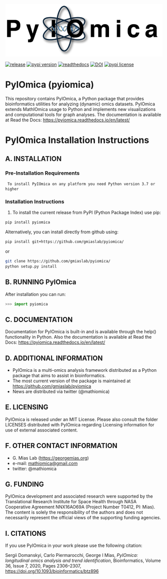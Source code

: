 ![logo](https://raw.githubusercontent.com/gmiaslab/pyiomica/master/pyiomica/data/PyIOmica.png)

[![release](https://img.shields.io/github/v/release/gmiaslab/pyiomica?logo=github)](https://github.com/gmiaslab/pyiomica)
[![pypi version](https://img.shields.io/pypi/v/pyiomica?logo=pypi)](https://pypi.org/project/pyiomica)
[![readthedocs](https://readthedocs.org/projects/pyiomica/badge/?version=latest&style=flat)](https://pyiomica.readthedocs.io)
[![DOI](https://zenodo.org/badge/DOI/10.5281/zenodo.5251359.svg)](https://doi.org/10.5281/zenodo.5251359)
[![pypi license](https://img.shields.io/pypi/l/pyiomica)](https://pypi.org/project/pyiomica)

# PyIOmica (pyiomica)
This repository contains PyIOmica, a Python package that provides bioinformatics utilities for analyzing (dynamic) omics datasets. PyIOmica extends MathIOmica usage to Python and implements new visualizations and computational tools for graph analyses. The documentation is available at Read the Docs: https://pyiomica.readthedocs.io/en/latest/

# PyIOmica Installation Instructions

## A. INSTALLATION 
  
### Pre-Installation Requirements

     To install PyIOmica on any platform you need Python version 3.7 or higher
  
### Installation Instructions

1. To install the current release from PyPI (Python Package Index) use pip:

```bash
pip install pyiomica
```

Alternatively, you can install directly from github using:
```bash
pip install git+https://github.com/gmiaslab/pyiomica/
```

or

```bash
git clone https://github.com/gmiaslab/pyiomica/
python setup.py install
```


## B. RUNNING PyIOmica

After installation you can run:

```python
>>> import pyiomica
```

## C. DOCUMENTATION

Documentation for PyIOmica is built-in and is available through the help() functionality in Python.
Also the documentation is available at Read the Docs: https://pyiomica.readthedocs.io/en/latest/

## D. ADDITIONAL INFORMATION

* PyIOmica is a multi-omics analysis framework distributed as a Python package that aims to assist in bioinformatics.
* The most current version of the package is maintained at
<https://github.com/gmiaslab/pyiomica>
* News are distributed via twitter (@mathiomica)

## E. LICENSING

PyIOmica is released under an MIT License. Please also consult the folder LICENSES distributed with PyIOmica regarding Licensing information for use of external associated content.

## F. OTHER CONTACT INFORMATION

* G. Mias Lab (https://georgemias.org)
* e-mail: mathiomica@gmail.com
* twitter: @mathiomica

## G. FUNDING

PyIOmica development and associated research were supported by the Translational Research Institute 
for Space Health through NASA Cooperative Agreement NNX16AO69A (Project Number T0412, PI: Mias). 
The content is solely the responsibility of the authors and does not necessarily 
represent the official views of the supporting funding agencies.

## I. CITATIONS
If you use PyIOmica in your work please use the following citation:

Sergii Domanskyi, Carlo Piermarocchi, George I Mias, *PyIOmica: longitudinal omics analysis and trend identification*, Bioinformatics, Volume 36, Issue 7, 2020, Pages 2306–2307, https://doi.org/10.1093/bioinformatics/btz896
